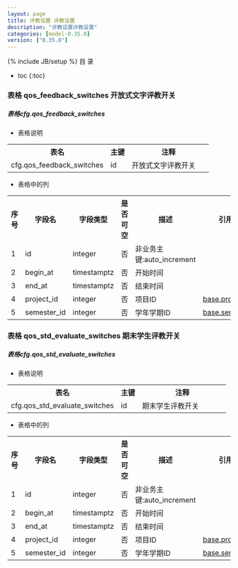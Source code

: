 ```yaml
---
layout: page
title: 评教设置 评教设置
description: "评教设置评教设置"
categories: [model-0.35.0]
version: ["0.35.0"]
---
```

{% include JB/setup %}
 目  录

* toc
{:toc}



### 表格 qos_feedback_switches 开放式文字评教开关
<div class="card card-info">
  <div class="card-header"><h5 id="table_cfg.qos_feedback_switches">表格cfg.qos_feedback_switches</h5></div>
  <div class="card-body">
<ul>
  <li>表格说明</li>
</ul>

<table class="table table-bordered table-striped table-condensed ">
<tr><th class="info_header">表名</th><th class="info_header">主键</th><th class="info_header" style="width:40%">注释</th>  </tr>
<tr><td>cfg.qos_feedback_switches</td><td>id</td><td>开放式文字评教开关</td>  </tr>
</table>
<ul>
  <li>表格中的列</li>
</ul>
<table class="table table-bordered table-striped table-condensed">
<tr><th class="info_header text-center">序号</th><th class="info_header">字段名</th><th class="info_header">字段类型</th><th class="info_header text-center">是否可空</th><th class="info_header">描述</th><th class="info_header">引用表</th>  </tr>
<tr><td class="text-center">1</td><td>id</td><td>integer</td><td class="text-center">否</td><td>非业务主键:auto_increment</td><td></td>  </tr>
<tr><td class="text-center">2</td><td>begin_at</td><td>timestamptz</td><td class="text-center">否</td><td>开始时间</td><td></td>  </tr>
<tr><td class="text-center">3</td><td>end_at</td><td>timestamptz</td><td class="text-center">否</td><td>结束时间</td><td></td>  </tr>
<tr><td class="text-center">4</td><td>project_id</td><td>integer</td><td class="text-center">否</td><td>项目ID</td><td>            <a href="/model/base/common/misc.html#表格-projects-项目">base.projects</a>
</td>  </tr>
<tr><td class="text-center">5</td><td>semester_id</td><td>integer</td><td class="text-center">否</td><td>学年学期ID</td><td>            <a href="/model/base/common/time.html#表格-semesters-学年学期">base.semesters</a>
</td>  </tr>
</table>


  </div>
</div>

### 表格 qos_std_evaluate_switches 期末学生评教开关
<div class="card card-info">
  <div class="card-header"><h5 id="table_cfg.qos_std_evaluate_switches">表格cfg.qos_std_evaluate_switches</h5></div>
  <div class="card-body">
<ul>
  <li>表格说明</li>
</ul>

<table class="table table-bordered table-striped table-condensed ">
<tr><th class="info_header">表名</th><th class="info_header">主键</th><th class="info_header" style="width:40%">注释</th>  </tr>
<tr><td>cfg.qos_std_evaluate_switches</td><td>id</td><td>期末学生评教开关</td>  </tr>
</table>
<ul>
  <li>表格中的列</li>
</ul>
<table class="table table-bordered table-striped table-condensed">
<tr><th class="info_header text-center">序号</th><th class="info_header">字段名</th><th class="info_header">字段类型</th><th class="info_header text-center">是否可空</th><th class="info_header">描述</th><th class="info_header">引用表</th>  </tr>
<tr><td class="text-center">1</td><td>id</td><td>integer</td><td class="text-center">否</td><td>非业务主键:auto_increment</td><td></td>  </tr>
<tr><td class="text-center">2</td><td>begin_at</td><td>timestamptz</td><td class="text-center">否</td><td>开始时间</td><td></td>  </tr>
<tr><td class="text-center">3</td><td>end_at</td><td>timestamptz</td><td class="text-center">否</td><td>结束时间</td><td></td>  </tr>
<tr><td class="text-center">4</td><td>project_id</td><td>integer</td><td class="text-center">否</td><td>项目ID</td><td>            <a href="/model/base/common/misc.html#表格-projects-项目">base.projects</a>
</td>  </tr>
<tr><td class="text-center">5</td><td>semester_id</td><td>integer</td><td class="text-center">否</td><td>学年学期ID</td><td>            <a href="/model/base/common/time.html#表格-semesters-学年学期">base.semesters</a>
</td>  </tr>
</table>


  </div>
</div>
